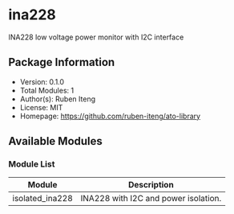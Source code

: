 # ina228

INA228 low voltage power monitor with I2C interface

## Package Information

- Version: 0.1.0
- Total Modules: 1
- Author(s): Ruben Iteng
- License: MIT
- Homepage: https://github.com/ruben-iteng/ato-library

## Available Modules

### Module List

| Module | Description |
|--------|-------------|
| isolated_ina228 | INA228 with I2C and power isolation. |
